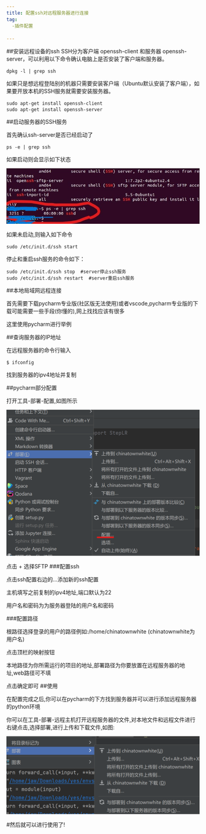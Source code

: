 ```yaml
---
title: 配置ssh对远程服务器进行连接
tag:
  -插件配置
  
---
```

##安装远程设备的ssh
SSH分为客户端 openssh-client 和服务器 openssh-server，可以利用以下命令确认电脑上是否安装了客户端和服务器。
```
dpkg -l | grep ssh
```
如果只是想远程登陆别的机器只需要安装客户端（Ubuntu默认安装了客户端），如果要开放本机的SSH服务就需要安装服务器。
```
sudo apt-get install openssh-client 
sudo apt-get install openssh-server 
```
##启动服务器的SSH服务

首先确认ssh-server是否已经启动了
```
ps -e | grep ssh
```
如果启动则会显示如下状态

![启动状态](../images/配置ssh对远程服务器进行连接--启动.jpg)

如果未启动,则输入如下命令
```
sudo /etc/init.d/ssh start 
```

停止和重启ssh服务的命令如下：

```
sudo /etc/init.d/ssh stop  #server停止ssh服务 
sudo /etc/init.d/ssh restart  #server重启ssh服务
```
##本地局域网远程连接

首先需要下载pycharm专业版(社区版无法使用)或者vscode,pycharm专业版的下载可能需要一些手段(你懂的),网上找找应该有很多  

这里使用pycharm进行举例

##查询服务器的IP地址

在远程服务器的命令行输入
```
$ ifconfig
```
找到服务器的ipv4地址并复制

##pycharm部分配置

打开工具-部署-配置,如图所示

![如图](../images/配置ssh对远程服务器进行连接--配置.png)

点击 + 选择SFTP
###配置ssh

点击ssh配置右边的...添加新的ssh配置

主机填写之前复制的ipv4地址,端口默认为22

用户名和密码为为服务器登陆的用户名和密码

###配置路径

根路径选择登录的用户的路径例如:/home/chinatownwhite  (chinatownwhite为用户名)

点击顶栏的映射按钮

本地路径为你所需运行的项目的地址,部署路径为你要放置在远程服务器的地址,web路径可不填

点击确定即可
##使用

在配置完成之后,你可以在pycharm的下方找到服务器并可以进行添加远程服务器的python环境

你可以在工具-部署-远程主机打开远程服务器的文件,对本地文件和远程文件进行右键点击,选择部署,进行上传和下载文件,如图:

![如图](../images/配置ssh对远程服务器进行连接--上传下载.png)

#然后就可以进行使用了!
